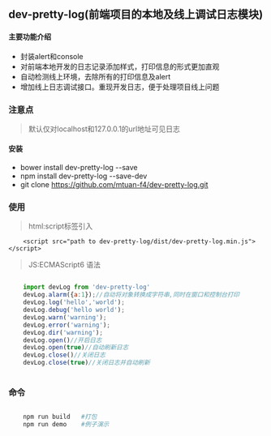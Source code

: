 ## dev-pretty-log(前端项目的本地及线上调试日志模块)

#### 主要功能介绍

-  封装alert和console
-  对前端本地开发的日志记录添加样式，打印信息的形式更加直观
-  自动检测线上环境，去除所有的打印信息及alert
-  增加线上日志调试接口。重现开发日志，便于处理项目线上问题

### 注意点
> 默认仅对localhost和127.0.0.1的url地址可见日志

#### 安装

- bower install dev-pretty-log --save
- npm install dev-pretty-log --save-dev
- git clone https://github.com/mtuan-f4/dev-pretty-log.git

### 使用
>html:script标签引入

```
	<script src="path to dev-pretty-log/dist/dev-pretty-log.min.js"></script>
```
>JS:ECMAScript6 语法

``` javascript

	import devLog from 'dev-pretty-log'
	devLog.alarm({a:1});//自动将对象转换成字符串,同时在窗口和控制台打印
	devLog.log('hello','world');
	devLog.debug('hello world');
	devLog.warn('warning');
	devLog.error('warning');
	devLog.dir('warning');
	devLog.open()//开启日志
	devLog.open(true)//自动刷新日志
	devLog.close()//关闭日志
	devLog.close(true)//关闭日志并自动刷新
	
```

### 命令

``` bash	

	npm run build	#打包	
	npm run demo	#例子演示	
	
```



